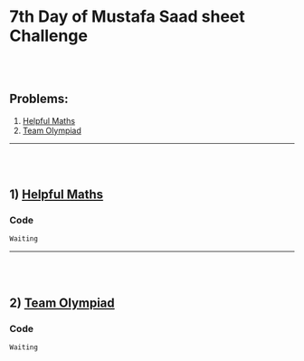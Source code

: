 # 7th Day of Mustafa Saad sheet Challenge

<br><br>

## Problems:

1. [Helpful Maths](https://codeforces.com/contest/339/problem/A)
2. [Team Olympiad](https://codeforces.com/contest/490/problem/A)

<hr>

<br><br>

## 1) [Helpful Maths](https://codeforces.com/contest/339/problem/A)

### Code

```cpp
Waiting
```

<hr>

<br><br>

## 2) [Team Olympiad](https://codeforces.com/contest/490/problem/A)

### Code

```cpp
Waiting
```
